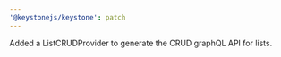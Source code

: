 ```yaml
---
'@keystonejs/keystone': patch
---
```


Added a ListCRUDProvider to generate the CRUD graphQL API for lists.
